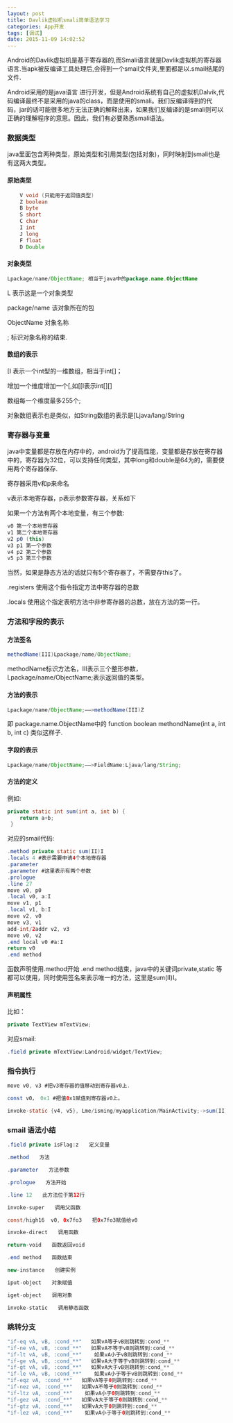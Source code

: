 ```yaml
---
layout: post
title: Davlik虚拟机smali简单语法学习
categories: App开发
tags: [调试]
date: 2015-11-09 14:02:52
---
```


Android的Davlik虚拟机是基于寄存器的,而Smali语言就是Davlik虚拟机的寄存器语言.当apk被反编译工具处理后,会得到一个smail文件夹,里面都是以.smail结尾的文件.

<!--more-->

Android采用的是java语言 进行开发，但是Android系统有自己的虚拟机Dalvik,代码编译最终不是采用的java的class，而是使用的smali。我们反编译得到的代 码，jar的话可能很多地方无法正确的解释出来，如果我们反编译的是smali则可以正确的理解程序的意思。因此，我们有必要熟悉smali语法。


### 数据类型

java里面包含两种类型，原始类型和引用类型(包括对象)，同时映射到smali也是有这两大类型。

#### 原始类型

```java
    V void (只能用于返回值类型) 
    Z boolean 
    B byte 
    S short 
    C char 
    I int 
    J long 
    F float 
    D Double 
```

#### 对象类型

```java
Lpackage/name/ObjectName; 相当于java中的package.name.ObjectName 
```
L 表示这是一个对象类型

package/name 该对象所在的包

ObjectName 对象名称

; 标识对象名称的结束.

#### 数组的表示

[I 表示一个int型的一维数组，相当于int[]；

增加一个维度增加一个[,如[[I表示int[][]

数组每一个维度最多255个;

对象数组表示也是类似，如String数组的表示是[Ljava/lang/String

### 寄存器与变量

java中变量都是存放在内存中的，android为了提高性能，变量都是存放在寄存器中的，寄存器为32位，可以支持任何类型，其中long和double是64为的，需要使用两个寄存器保存.

寄存器采用v和p来命名

v表示本地寄存器，p表示参数寄存器，关系如下

如果一个方法有两个本地变量，有三个参数:

```java
v0 第一个本地寄存器 
v1 第二个本地寄存器 
v2 p0 (this) 
v3 p1 第一个参数 
v4 p2 第二个参数 
v5 p3 第三个参数
```
当然，如果是静态方法的话就只有5个寄存器了，不需要存this了。

.registers 使用这个指令指定方法中寄存器的总数

.locals 使用这个指定表明方法中非参寄存器的总数，放在方法的第一行。

### 方法和字段的表示

#### 方法签名

```java
methodName(III)Lpackage/name/ObjectName;  
```

methodName标识方法名，III表示三个整形参数，Lpackage/name/ObjectName;表示返回值的类型。

#### 方法的表示

```java
Lpackage/name/ObjectName;——>methodName(III)Z
```
即 package.name.ObjectName中的 function boolean methondName(int a, int b, int c) 类似这样子.

#### 字段的表示

```java
Lpackage/name/ObjectName;——>FieldName:Ljava/lang/String; 
```

#### 方法的定义

例如:

```java
private static int sum(int a, int b) { 
    return a+b; 
 } 
```
对应的smail代码:
```java
.method private static sum(II)I 
.locals 4 #表示需要申请4个本地寄存器 
.parameter 
.parameter #这里表示有两个参数 
.prologue 
.line 27 
move v0, p0 
.local v0, a:I 
move v1, p1 
.local v1, b:I 
move v2, v0 
move v3, v1 
add-int/2addr v2, v3 
move v0, v2 
.end local v0 #a:I 
return v0 
.end method
```
函数声明使用.method开始 .end method结束，java中的关键词private,static 等都可以使用，同时使用签名来表示唯一的方法，这里是sum(II)I。

#### 声明属性

比如：
```java
private TextView mTextView;
```
对应smail:

```java
.field private mTextView:Landroid/widget/TextView;
```

### 指令执行

```java
move v0, v3 #把v3寄存器的值移动到寄存器v0上.

const v0， 0x1 #把值0x1赋值到寄存器v0上。

invoke-static {v4, v5}, Lme/isming/myapplication/MainActivity;->sum(II)I #执行方法sum(),v4,v5的值分别作为sum的参数。
```


### smail 语法小结

```java
.field private isFlag:z　　定义变量

.method　　方法

.parameter　　方法参数

.prologue　　方法开始

.line 12　　此方法位于第12行

invoke-super　　调用父函数

const/high16  v0, 0x7fo3　　把0x7fo3赋值给v0

invoke-direct　　调用函数

return-void　　函数返回void

.end method　　函数结束

new-instance　　创建实例

iput-object　　对象赋值

iget-object　　调用对象

invoke-static　　调用静态函数
```

### 跳转分支

```java
"if-eq vA, vB, :cond_**"   如果vA等于vB则跳转到:cond_**
"if-ne vA, vB, :cond_**"   如果vA不等于vB则跳转到:cond_**
"if-lt vA, vB, :cond_**"    如果vA小于vB则跳转到:cond_**
"if-ge vA, vB, :cond_**"   如果vA大于等于vB则跳转到:cond_**
"if-gt vA, vB, :cond_**"   如果vA大于vB则跳转到:cond_**
"if-le vA, vB, :cond_**"    如果vA小于等于vB则跳转到:cond_**
"if-eqz vA, :cond_**"   如果vA等于0则跳转到:cond_**
"if-nez vA, :cond_**"   如果vA不等于0则跳转到:cond_**
"if-ltz vA, :cond_**"    如果vA小于0则跳转到:cond_**
"if-gez vA, :cond_**"   如果vA大于等于0则跳转到:cond_**
"if-gtz vA, :cond_**"   如果vA大于0则跳转到:cond_**
"if-lez vA, :cond_**"    如果vA小于等于0则跳转到:cond_**
```








